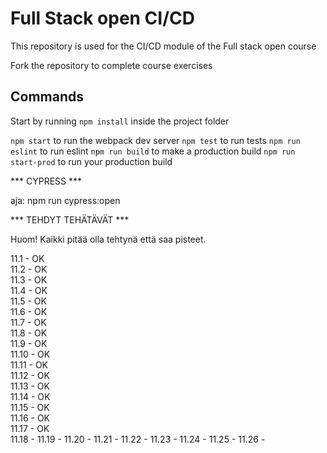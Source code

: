 # Full Stack open CI/CD

This repository is used for the CI/CD module of the Full stack open course

Fork the repository to complete course exercises

## Commands

Start by running `npm install` inside the project folder

`npm start` to run the webpack dev server
`npm test` to run tests
`npm run eslint` to run eslint
`npm run build` to make a production build
`npm run start-prod` to run your production build

*** CYPRESS ***

aja: npm run cypress:open

*** TEHDYT TEHÄTÄVÄT ***

Huom! Kaikki pitää olla tehtynä että saa pisteet.

11.1 - OK\
11.2 - OK\
11.3 - OK\
11.4 - OK\
11.5 - OK\
11.6 - OK\
11.7 - OK\
11.8 - OK\
11.9 - OK\
11.10 - OK\
11.11 - OK\
11.12 - OK\
11.13 - OK\
11.14 - OK\
11.15 - OK\
11.16 - OK\
11.17 - OK\
11.18 - 
11.19 - 
11.20 - 
11.21 - 
11.22 - 
11.23 - 
11.24 - 
11.25 - 
11.26 - 
